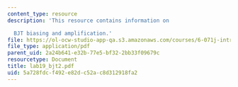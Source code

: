 ```yaml
---
content_type: resource
description: 'This resource contains information on

  BJT biasing and amplification.'
file: https://ol-ocw-studio-app-qa.s3.amazonaws.com/courses/6-071j-introduction-to-electronics-signals-and-measurement-spring-2006/5a728fdcf492e82dc52ac8d312918fa2_lab19_bjt2.pdf
file_type: application/pdf
parent_uid: 2a24b641-e32b-77e5-bf32-2bb33f09679c
resourcetype: Document
title: lab19_bjt2.pdf
uid: 5a728fdc-f492-e82d-c52a-c8d312918fa2
---
```

